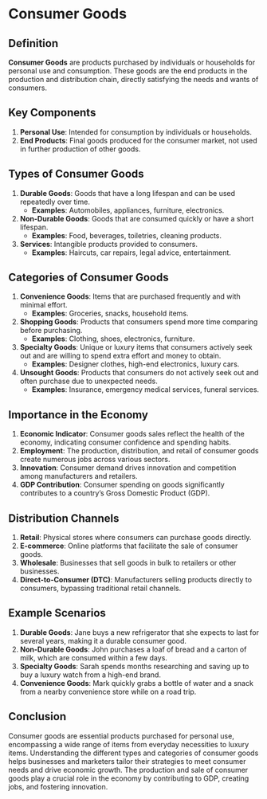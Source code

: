 # Consumer Goods

## Definition
**Consumer Goods** are products purchased by individuals or households for personal use and consumption. These goods are the end products in the production and distribution chain, directly satisfying the needs and wants of consumers.

## Key Components
1. **Personal Use**: Intended for consumption by individuals or households.
2. **End Products**: Final goods produced for the consumer market, not used in further production of other goods.

## Types of Consumer Goods
1. **Durable Goods**: Goods that have a long lifespan and can be used repeatedly over time.
   - **Examples**: Automobiles, appliances, furniture, electronics.
2. **Non-Durable Goods**: Goods that are consumed quickly or have a short lifespan.
   - **Examples**: Food, beverages, toiletries, cleaning products.
3. **Services**: Intangible products provided to consumers.
   - **Examples**: Haircuts, car repairs, legal advice, entertainment.

## Categories of Consumer Goods
1. **Convenience Goods**: Items that are purchased frequently and with minimal effort.
   - **Examples**: Groceries, snacks, household items.
2. **Shopping Goods**: Products that consumers spend more time comparing before purchasing.
   - **Examples**: Clothing, shoes, electronics, furniture.
3. **Specialty Goods**: Unique or luxury items that consumers actively seek out and are willing to spend extra effort and money to obtain.
   - **Examples**: Designer clothes, high-end electronics, luxury cars.
4. **Unsought Goods**: Products that consumers do not actively seek out and often purchase due to unexpected needs.
   - **Examples**: Insurance, emergency medical services, funeral services.

## Importance in the Economy
1. **Economic Indicator**: Consumer goods sales reflect the health of the economy, indicating consumer confidence and spending habits.
2. **Employment**: The production, distribution, and retail of consumer goods create numerous jobs across various sectors.
3. **Innovation**: Consumer demand drives innovation and competition among manufacturers and retailers.
4. **GDP Contribution**: Consumer spending on goods significantly contributes to a country’s Gross Domestic Product (GDP).

## Distribution Channels
1. **Retail**: Physical stores where consumers can purchase goods directly.
2. **E-commerce**: Online platforms that facilitate the sale of consumer goods.
3. **Wholesale**: Businesses that sell goods in bulk to retailers or other businesses.
4. **Direct-to-Consumer (DTC)**: Manufacturers selling products directly to consumers, bypassing traditional retail channels.

## Example Scenarios
1. **Durable Goods**: Jane buys a new refrigerator that she expects to last for several years, making it a durable consumer good.
2. **Non-Durable Goods**: John purchases a loaf of bread and a carton of milk, which are consumed within a few days.
3. **Specialty Goods**: Sarah spends months researching and saving up to buy a luxury watch from a high-end brand.
4. **Convenience Goods**: Mark quickly grabs a bottle of water and a snack from a nearby convenience store while on a road trip.

## Conclusion
Consumer goods are essential products purchased for personal use, encompassing a wide range of items from everyday necessities to luxury items. Understanding the different types and categories of consumer goods helps businesses and marketers tailor their strategies to meet consumer needs and drive economic growth. The production and sale of consumer goods play a crucial role in the economy by contributing to GDP, creating jobs, and fostering innovation.

